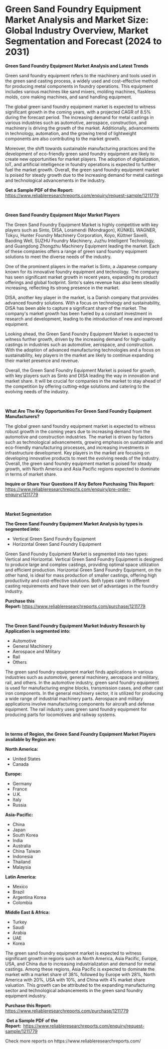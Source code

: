 <p><h1>Green Sand Foundry Equipment Market Analysis and Market Size: Global Industry Overview, Market Segmentation and Forecast (2024 to 2031)</h1></p><p><strong>Green Sand Foundry Equipment Market Analysis and Latest Trends</strong></p>
<p><p>Green sand foundry equipment refers to the machinery and tools used in the green sand casting process, a widely used and cost-effective method for producing metal components in foundry operations. This equipment includes various machines like sand mixers, molding machines, flaskless molds, core making machines, and sand handling equipment.</p><p>The global green sand foundry equipment market is expected to witness significant growth in the coming years, with a projected CAGR of 8.5% during the forecast period. The increasing demand for metal castings in various industries such as automotive, aerospace, construction, and machinery is driving the growth of the market. Additionally, advancements in technology, automation, and the growing trend of lightweight components are also contributing to the market growth.</p><p>Moreover, the shift towards sustainable manufacturing practices and the development of eco-friendly green sand foundry equipment are likely to create new opportunities for market players. The adoption of digitalization, IoT, and artificial intelligence in foundry operations is expected to further fuel the market growth. Overall, the green sand foundry equipment market is poised for steady growth due to the increasing demand for metal castings and technological advancements in the industry.</p></p>
<p><strong>Get a Sample PDF of the Report:&nbsp;</strong> <a href="https://www.reliableresearchreports.com/enquiry/request-sample/1211779">https://www.reliableresearchreports.com/enquiry/request-sample/1211779</a></p>
<p>&nbsp;</p>
<p><strong>Green Sand Foundry Equipment Major Market Players</strong></p>
<p><p>The Green Sand Foundry Equipment Market is highly competitive with key players such as Sinto, DISA, Loramendi (Mondragon), KÜNKEL WAGNER, Tokyu, Hunter Foundry Machinery Corporation, Koyo, Küttner Savelli, Baoding Well, SUZHU Foundry Machinery, Juzhu Intelligent Technology, and Guangdong Zhongzhu Machinery Equipment leading the market. Each of these companies offers a range of green sand foundry equipment solutions to meet the diverse needs of the industry.</p><p>One of the prominent players in the market is Sinto, a Japanese company known for its innovative foundry equipment and technology. The company has seen significant market growth in recent years, expanding its product offerings and global footprint. Sinto's sales revenue has also been steadily increasing, reflecting its strong presence in the market.</p><p>DISA, another key player in the market, is a Danish company that provides advanced foundry solutions. With a focus on technology and sustainability, DISA has been able to capture a significant share of the market. The company's market growth has been fueled by a constant investment in research and development, leading to the introduction of new and improved equipment.</p><p>Looking ahead, the Green Sand Foundry Equipment Market is expected to witness further growth, driven by the increasing demand for high-quality castings in industries such as automotive, aerospace, and construction. With the adoption of advanced manufacturing technologies and a focus on sustainability, key players in the market are likely to continue expanding their market presence and revenue.</p><p>Overall, the Green Sand Foundry Equipment Market is poised for growth, with key players such as Sinto and DISA leading the way in innovation and market share. It will be crucial for companies in the market to stay ahead of the competition by offering cutting-edge solutions and catering to the evolving needs of the industry.</p></p>
<p>&nbsp;</p>
<p><strong>What Are The Key Opportunities For Green Sand Foundry Equipment Manufacturers?</strong></p>
<p><p>The global green sand foundry equipment market is expected to witness robust growth in the coming years due to increasing demand from the automotive and construction industries. The market is driven by factors such as technological advancements, growing emphasis on sustainable and eco-friendly manufacturing processes, and increasing investments in infrastructure development. Key players in the market are focusing on developing innovative products to meet the evolving needs of the industry. Overall, the green sand foundry equipment market is poised for steady growth, with North America and Asia Pacific regions expected to dominate in terms of market share.</p></p>
<p><strong>Inquire or Share Your Questions If Any Before Purchasing This Report:</strong> <a href="https://www.reliableresearchreports.com/enquiry/pre-order-enquiry/1211779">https://www.reliableresearchreports.com/enquiry/pre-order-enquiry/1211779</a></p>
<p>&nbsp;</p>
<p><strong>Market Segmentation</strong></p>
<p><strong>The Green Sand Foundry Equipment Market Analysis by types is segmented into:</strong></p>
<p><ul><li>Vertical Green Sand Foundry Equipment</li><li>Horizontal Green Sand Foundry Equipment</li></ul></p>
<p><p>Green Sand Foundry Equipment Market is segmented into two types: Vertical and Horizontal. Vertical Green Sand Foundry Equipment is designed to produce large and complex castings, providing optimal space utilization and efficient production. Horizontal Green Sand Foundry Equipment, on the other hand, is ideal for mass production of smaller castings, offering high productivity and cost-effective solutions. Both types cater to different casting requirements and have their own set of advantages in the foundry industry.</p></p>
<p><strong>Purchase this Report:&nbsp;</strong><a href="https://www.reliableresearchreports.com/purchase/1211779">https://www.reliableresearchreports.com/purchase/1211779</a></p>
<p>&nbsp;</p>
<p><strong>The Green Sand Foundry Equipment Market Industry Research by Application is segmented into:</strong></p>
<p><ul><li>Automotive</li><li>General Machinery</li><li>Aerospace and Military</li><li>Rail</li><li>Others</li></ul></p>
<p><p>The green sand foundry equipment market finds applications in various industries such as automotive, general machinery, aerospace and military, rail, and others. In the automotive industry, green sand foundry equipment is used for manufacturing engine blocks, transmission cases, and other cast iron components. In the general machinery sector, it is utilized for producing a wide range of industrial machinery parts. Aerospace and military applications involve manufacturing components for aircraft and defense equipment. The rail industry uses green sand foundry equipment for producing parts for locomotives and railway systems.</p></p>
<p>&nbsp;</p>
<p><strong>In terms of Region, the Green Sand Foundry Equipment Market Players available by Region are:</strong></p>
<p>
    <p> <strong> North America: </strong>
        <ul>
            <li>United States</li>
            <li>Canada</li>
        </ul>
        </p> 
    <p> <strong> Europe: </strong>
        <ul>
            <li>Germany</li>
            <li>France</li>
            <li>U.K.</li>
            <li>Italy</li>
            <li>Russia</li>
        </ul>
        </p> 
    <p> <strong> Asia-Pacific: </strong>
        <ul>
            <li>China</li>
            <li>Japan</li>
            <li>South Korea</li>
            <li>India</li>
            <li>Australia</li>
            <li>China Taiwan</li>
            <li>Indonesia</li>
            <li>Thailand</li>
            <li>Malaysia</li>
        </ul>
        </p> 
    <p> <strong> Latin America: </strong>
        <ul>
            <li>Mexico</li>
            <li>Brazil</li>
            <li>Argentina Korea</li>
            <li>Colombia</li>
        </ul>
        </p> 
    <p> <strong> Middle East & Africa: </strong>
        <ul>
            <li>Turkey</li>
            <li>Saudi</li>
            <li>Arabia</li>
            <li>UAE</li>
            <li>Korea</li>
        </ul>
    </p>
    </p>
<p><p>The green sand foundry equipment market is expected to witness significant growth in regions such as North America, Asia Pacific, Europe, USA, and China due to increasing industrialization and demand for metal castings. Among these regions, Asia Pacific is expected to dominate the market with a market share of 38%, followed by Europe with 28%, North America with 20%, USA with 10%, and China with 4% market share valuation. This growth can be attributed to the expanding manufacturing sector and technological advancements in the green sand foundry equipment industry.</p></p>
<p><strong>Purchase this Report: </strong><a href="https://www.reliableresearchreports.com/purchase/1211779">https://www.reliableresearchreports.com/purchase/1211779</a></p>
<p>&nbsp;<strong>Get a Sample PDF of the Report:&nbsp;&nbsp;</strong><a href="https://www.reliableresearchreports.com/enquiry/request-sample/1211779">https://www.reliableresearchreports.com/enquiry/request-sample/1211779</a></p>
<p><strong></strong></p>
<p>Check more reports on https://www.reliableresearchreports.com/</p>